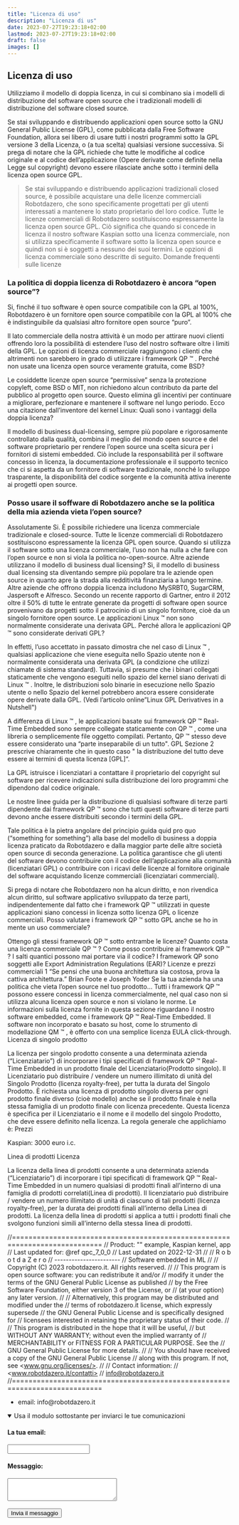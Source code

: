 ```yaml
---
title: "Licenza di uso"
description: "Licenza di us"
date: 2023-07-27T19:23:18+02:00
lastmod: 2023-07-27T19:23:18+02:00
draft: false
images: []
---
```




## Licenza di uso 

Utilizziamo il modello di doppia licenza, in cui si combinano sia i modelli di distribuzione del software open source che i tradizionali modelli di distribuzione del software closed source.

Se stai sviluppando e distribuendo applicazioni open source sotto la GNU General Public License (GPL), come pubblicata dalla Free Software Foundation, allora sei libero di usare tutti i nostri programmi sotto la GPL versione 3 della Licenza, o (a tua scelta) qualsiasi versione successiva. Si prega di notare che la GPL richiede che tutte le modifiche al codice originale e al codice dell’applicazione (Opere derivate come definite nella Legge sul copyright) devono essere rilasciate anche sotto i termini della licenza open source GPL.

> Se stai sviluppando e distribuendo applicazioni tradizionali closed source, è possibile acquistare una delle licenze commerciali Robotdazero, che sono specificamente progettati per gli utenti interessati a mantenere lo stato proprietario del loro codice. Tutte le licenze commerciali di Robotdazero sostituiscono espressamente la licenza open source GPL. Ciò significa che quando si concede in licenza il nostro software Kaspian sotto una licenza commerciale, non si utilizza specificamente il software sotto la licenza open source e quindi non si è soggetti a nessuno dei suoi termini. Le opzioni di licenza commerciale sono descritte di seguito.
Domande frequenti sulle licenze


### La politica di doppia licenza di Robotdazero è ancora “open source”?

Si, finché il tuo software è open source compatibile con la GPL al 100%, Robotdazero è un fornitore open source compatibile con la GPL al 100% che è indistinguibile da qualsiasi altro fornitore open source “puro”.

Il lato commerciale della nostra attività è un modo per attirare nuovi clienti offrendo loro la possibilità di estendere l’uso del nostro software oltre i limiti della GPL. Le opzioni di licenza commerciale raggiungono i clienti che altrimenti non sarebbero in grado di utilizzare i framework QP ™ .
Perché non usate una licenza open source veramente gratuita, come BSD?

Le cosiddette licenze open source “permissive” senza la protezione copyleft, come BSD o MIT, non richiedono alcun contributo da parte del pubblico al progetto open source. Questo elimina gli incentivi per continuare a migliorare, perfezionare e mantenere il software nel lungo periodo. Ecco una citazione dall’inventore del kernel Linux:
Quali sono i vantaggi della doppia licenza?

Il modello di business dual-licensing, sempre più popolare e rigorosamente controllato dalla qualità, combina il meglio del mondo open source e del software proprietario per rendere l’open source una scelta sicura per i fornitori di sistemi embedded. Ciò include la responsabilità per il software concesso in licenza, la documentazione professionale e il supporto tecnico che ci si aspetta da un fornitore di software tradizionale, nonché lo sviluppo trasparente, la disponibilità del codice sorgente e la comunità attiva inerente ai progetti open source.


### Posso usare il soffware di Robotdazero anche se la politica della mia azienda vieta l’open source?

Assolutamente Si. È possibile richiedere una licenza commerciale tradizionale e closed-source. Tutte le licenze commerciali di Robotdazero sostituiscono espressamente la licenza GPL open source. Quando si utilizza il software sotto una licenza commerciale, l’uso non ha nulla a che fare con l’open source e non si viola la politica no-open-source. Altre aziende utilizzano il modello di business dual licensing? Sì, il modello di business dual licensing sta diventando sempre più popolare tra le aziende open source in quanto apre la strada alla redditività finanziaria a lungo termine. Altre aziende che offrono doppia licenza includono MySRBT0, SugarCRM, Jaspersoft e Alfresco. Secondo un recente rapporto di Gartner, entro il 2012 oltre il 50% di tutte le entrate generate da progetti di software open source provenivano da progetti sotto il patrocinio di un singolo fornitore, cioè da un singolo fornitore open source. Le applicazioni Linux ™ non sono normalmente considerate una derivata GPL. Perché allora le applicazioni QP ™ sono considerate derivati GPL?

In effetti, l’uso accettato in passato dimostra che nel caso di Linux ™ , qualsiasi applicazione che viene eseguita nello Spazio utente non è normalmente considerata una derivata GPL (a condizione che utilizzi chiamate di sistema standard). Tuttavia, si presume che i binari collegati staticamente che vengono eseguiti nello spazio del kernel siano derivati di Linux ™ . Inoltre, le distribuzioni solo binarie in esecuzione nello Spazio utente o nello Spazio del kernel potrebbero ancora essere considerate opere derivate dalla GPL. (Vedi l’articolo online”Linux GPL Derivatives in a Nutshell")

A differenza di Linux ™ , le applicazioni basate sui framework QP ™ Real-Time Embedded sono sempre collegate staticamente con QP ™ , come una libreria o semplicemente file oggetto compilati. Pertanto, QP ™ stesso deve essere considerato una “parte inseparabile di un tutto". GPL Sezione 2 prescrive chiaramente che in questo caso " la distribuzione del tutto deve essere ai termini di questa licenza [GPL]“.

La GPL istruisce i licenziatari a contattare il proprietario del copyright sul software per ricevere indicazioni sulla distribuzione dei loro programmi che dipendono dal codice originale.

Le nostre linee guida per la distribuzione di qualsiasi software di terze parti dipendente dai framework QP ™ sono che tutti questi software di terze parti devono anche essere distribuiti secondo i termini della GPL.

Tale politica è la pietra angolare del principio guida quid pro quo (“something for something”) alla base del modello di business a doppia licenza praticato da Robotdazero e dalla maggior parte delle altre società open source di seconda generazione. La politica garantisce che gli utenti del software devono contribuire con il codice dell’applicazione alla comunità (licenziatari GPL) o contribuire con i ricavi delle licenze al fornitore originale del software acquistando licenze commerciali (licenziatari commerciali).

Si prega di notare che Robotdazero non ha alcun diritto, e non rivendica alcun diritto, sul software applicativo sviluppato da terze parti, indipendentemente dal fatto che i framework QP ™ utilizzati in queste applicazioni siano concessi in licenza sotto licenza GPL o licenze commerciali.
Posso valutare i framework QP ™ sotto GPL anche se ho in mente un uso commerciale?

Ottengo gli stessi framework QP ™ sotto entrambe le licenze? Quanto costa una licenza commerciale QP ™ ? Come posso contribuire ai framework QP ™ ? I salti quantici possono mai portare via il codice? I framework QP sono soggetti alle Export Administration Regulations (EAR)? Licenze e prezzi commerciali 1 “Se pensi che una buona architettura sia costosa, prova la cattiva architettura.” Brian Foote e Joseph Yoder Se la tua azienda ha una politica che vieta l’open source nel tuo prodotto… Tutti i framework QP ™ possono essere concessi in licenza commercialmente, nel qual caso non si utilizza alcuna licenza open source e non si violano le norme. Le informazioni sulla licenza fornite in questa sezione riguardano il nostro software embedded, come i framework QP ™ Real-Time Embedded. Il software non incorporato e basato su host, come lo strumento di modellazione QM ™ , è offerto con una semplice licenza EULA click-through. Licenza di singolo prodotto

La licenza per singolo prodotto consente a una determinata azienda (“Licenziatario”) di incorporare i tipi specificati di framework QP ™ Real-Time Embedded in un prodotto finale del Licenziatario(Prodotto singolo). Il Licenziatario può distribuire / vendere un numero illimitato di unità del Singolo Prodotto (licenza royalty-free), per tutta la durata del Singolo Prodotto. È richiesta una licenza di prodotto singolo diversa per ogni prodotto finale diverso (cioè modello) anche se il prodotto finale è nella stessa famiglia di un prodotto finale con licenza precedente. Questa licenza è specifica per il Licenziatario e il nome e il modello del singolo Prodotto, che deve essere definito nella licenza. La regola generale che applichiamo è:
Prezzi

Kaspian: 3000 euro i.c.

Linea di prodotti Licenza

La licenza della linea di prodotti consente a una determinata azienda (“Licenziatario”) di incorporare i tipi specificati di framework QP ™ Real-Time Embedded in un numero qualsiasi di prodotti finali all’interno di una famiglia di prodotti correlati(Linea di prodotti). Il licenziatario può distribuire / vendere un numero illimitato di unità di ciascuno di tali prodotti (licenza royalty-free), per la durata dei prodotti finali all’interno della Linea di prodotti. La licenza della linea di prodotti si applica a tutti i prodotti finali che svolgono funzioni simili all’interno della stessa linea di prodotti.



//============================================================================
// Product: "" example, Kaspian kernel, app
// Last updated for: @ref qpc_7_0_0
// Last updated on  2022-12-31
//
//                   R o b o t  d a  Z e r o
//                   -----------------------
//                   Software embedded in ML
//
// Copyright (C) 2023 robotdazero.it. All rights reserved.
//
// This program is open source software: you can redistribute it and/or
// modify it under the terms of the GNU General Public License as published
// by the Free Software Foundation, either version 3 of the License, or
// (at your option) any later version.
//
// Alternatively, this program may be distributed and modified under the
// terms of robotdazero.it license, which expressly supersede
// the GNU General Public License and is specifically designed for
// licensees interested in retaining the proprietary status of their code.
//
// This program is distributed in the hope that it will be useful,
// but WITHOUT ANY WARRANTY; without even the implied warranty of
// MERCHANTABILITY or FITNESS FOR A PARTICULAR PURPOSE. See the
// GNU General Public License for more details.
//
// You should have received a copy of the GNU General Public License
// along with this program. If not, see <www.gnu.org/licenses/>.
//
// Contact information:
// <www.robotdazero.it/contatti>
// <info@robotdazero.it>
//============================================================================


<ul>
<li>email: info@robotdazero.it</li>
</ul>

<details open="">
  <summary>Usa il modulo sottostante per inviarci le tue comunicazioni </summary>

<form action="https://formspree.io/f/xyybpbln" method="POST">
<input type="hidden" name="_language" value="it"/>
  <label>
    <h4>La tua email:</h4>
    <input type="email" name="email">
  </label>
  <br>
  <label>
    <h4>Messaggio:</h4>
    <textarea cols="28" rows="3"  name="message"></textarea>
  </label>
  <br>
  <br>
  <button class="btn btn-primary btn-lg px-4 mb-2" type="submit">Invia il messaggio</button>
</form>

</details>
